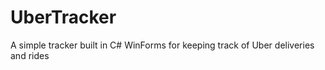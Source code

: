 # UberTracker
A simple tracker built in C# WinForms for keeping track of Uber deliveries and rides 

